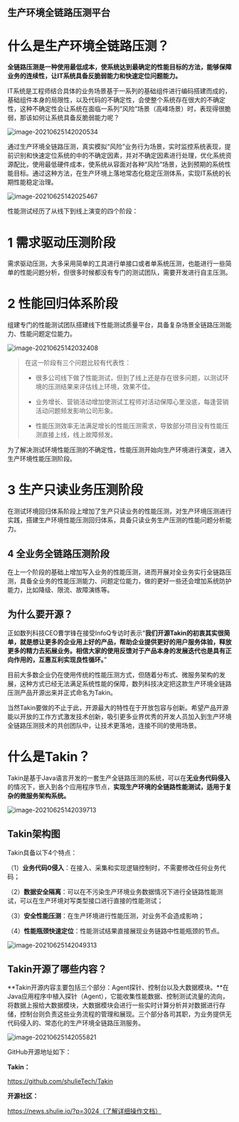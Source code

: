 ## 生产环境全链路压测平台

# 什么是生产环境全链路压测？

**全链路压测是一种使用最低成本，使系统达到最确定的性能目标的方法，能够保障业务的连续性，让IT系统具备反脆弱能力和快速定位问题能力。**

IT系统是工程师结合具体的业务场景基于一系列的基础组件进行编码搭建而成的，基础组件本身的局限性，以及代码的不确定性，会使整个系统存在很大的不确定性，这种不确定性会让系统在面临一系列“风险”场景（高峰场景）时，表现得很脆弱，那该如何让系统具备反脆弱能力呢？

![image-20210625142020534](C:\Users\Administrator\AppData\Roaming\Typora\typora-user-images\image-20210625142020534.png)

通过生产环境全链路压测，真实模拟“风险”业务行为场景，实时监控系统表现，提前识别和快速定位系统的中的不确定因素，并对不确定因素进行处理，优化系统资源配比，使用最低硬件成本，使系统从容面对各种“风险”场景，达到预期的系统性能目标。通过这种方法，在生产环境上落地常态化稳定压测体系，实现IT系统的长期性能稳定治理。

![image-20210625142025467](C:\Users\Administrator\AppData\Roaming\Typora\typora-user-images\image-20210625142025467.png)

性能测试经历了从线下到线上演变的四个阶段：

# 1 需求驱动压测阶段

需求驱动压测，大多采用简单的工具进行单接口或者单系统压测，也能进行一些简单的性能问题分析，但很多时候都没有专门的测试团队，需要开发进行自主压测。

# 2 性能回归体系阶段

组建专门的性能测试团队搭建线下性能测试质量平台，具备复杂场景全链路压测能力、性能问题定位能力。

![image-20210625142032408](C:\Users\Administrator\AppData\Roaming\Typora\typora-user-images\image-20210625142032408.png)

> 在这一阶段有三个问题比较有代表性：
>
> - 很多公司线下做了性能测试，但到了线上还是存在很多问题，以测试环境的压测结果来评估线上环境，效果不佳。
>
> - 业务增长、营销活动增加使测试工程师对活动保障心里没底，每逢营销活动问题频发影响公司形象。
>
> - 性能压测效率无法满足增长的性能压测需求，导致部分项目没有性能压测直接上线，线上故障频发。

为了解决测试环境性能压测的不确定性，性能压测开始向生产环境进行演变，进入生产环境性能压测阶段。

# 3 生产只读业务压测阶段

在测试环境回归体系阶段上增加了生产只读业务的性能压测，对生产环境压测进行实践，搭建生产环境性能压测回归体系，具备只读业务生产压测的性能问题分析能力。

## 4 全业务全链路压测阶段

在上一个阶段的基础上增加写入业务的性能压测，进而开展对全业务实行全链路压测，具备全业务的性能压测能力、问题定位能力，做的更好一些还会增加系统防护能力，比如降级、限流、故障演练等。



## 为什么要开源？

正如数列科技CEO曹学锋在接受InfoQ专访时表示“**我们开源Takin的初衷其实很简单，就是想让更多的企业用上好的产品，帮助企业提供更好的用户服务体验，释放更多的精力去拓展业务。相信大家的使用反馈对于产品本身的发展迭代也是具有正向作用的，互惠互利实现良性循环。**”

目前大多数企业仍在使用传统的性能压测方式，但随着分布式、微服务架构的发展，这种方式已经无法满足系统性能的保障，数列科技决定把这款生产环境全链路压测产品开源出来并正式命名为Takin。

当然Takin要做的不止于此，开源最大的特性在于开放包容与创新。希望产品开源能以开放的工作方式激发技术创新，吸引更多业界优秀的开发人员加入到生产环境全链路压测技术的共创团队中，让技术更落地，连接不同的使用场景。



# 什么是Takin？

Takin是基于Java语言开发的一套生产全链路压测的系统，可以在**无业务代码侵入**的情况下，嵌入到各个应用程序节点，**实现生产环境的全链路性能测试，适用于复杂的微服务架构系统。**

![image-20210625142039713](https://gitee.com/AiShiYuShiJiePingXing/img/raw/master/img/image-20210625142039713.png)

## Takin架构图

Takin具备以下4个特点：

（1）**业务代码0侵入**：在接入、采集和实现逻辑控制时，不需要修改任何业务代码；

（2）**数据安全隔离**：可以在不污染生产环境业务数据情况下进行全链路性能测试，可以在生产环境对写类型接口进行直接的性能测试；

（3）**安全性能压测**：在生产环境进行性能压测，对业务不会造成影响；

（4）**性能瓶颈快速定位**：性能测试结果直接展现业务链路中性能瓶颈的节点。

![image-20210625142049313](https://gitee.com/AiShiYuShiJiePingXing/img/raw/master/img/image-20210625142049313.png)

## Takin开源了哪些内容？

**Takin开源内容主要包括三个部分：Agent探针、控制台以及大数据模块。**在Java应用程序中植入探针（Agent），它能收集性能数据、控制测试流量的流向，将数据上报给大数据模块，大数据模块会进行一些实时计算分析并对数据进行存储，控制台则负责这些业务流程的管理和展现。三个部分各司其职，为业务提供无代码侵入的、常态化的生产环境全链路压测服务。

![image-20210625142055821](https://gitee.com/AiShiYuShiJiePingXing/img/raw/master/img/image-20210625142055821.png)

GitHub开源地址如下：

**Takin：** 

https://github.com/shulieTech/Takin

**开源社区：**

https://news.shulie.io/?p=3024（了解详细操作文档）